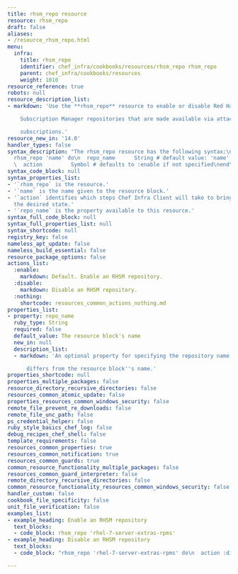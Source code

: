 ```yaml
---
title: rhsm_repo resource
resource: rhsm_repo
draft: false
aliases:
- /resource_rhsm_repo.html
menu:
  infra:
    title: rhsm_repo
    identifier: chef_infra/cookbooks/resources/rhsm_repo rhsm_repo
    parent: chef_infra/cookbooks/resources
    weight: 1010
resource_reference: true
robots: null
resource_description_list:
- markdown: 'Use the **rhsm_repo** resource to enable or disable Red Hat

    Subscription Manager repositories that are made available via attached

    subscriptions.'
resource_new_in: '14.0'
handler_types: false
syntax_description: "The rhsm_repo resource has the following syntax:\n\n``` ruby\n\
  rhsm_repo 'name' do\n  repo_name      String # default value: 'name' unless specified\n\
  \  action         Symbol # defaults to :enable if not specified\nend\n```"
syntax_code_block: null
syntax_properties_list:
- '`rhsm_repo` is the resource.'
- '`name` is the name given to the resource block.'
- '`action` identifies which steps Chef Infra Client will take to bring the node into
  the desired state.'
- '`repo_name` is the property available to this resource.'
syntax_full_code_block: null
syntax_full_properties_list: null
syntax_shortcode: null
registry_key: false
nameless_apt_update: false
nameless_build_essential: false
resource_package_options: false
actions_list:
  :enable:
    markdown: Default. Enable an RHSM repository.
  :disable:
    markdown: Disable an RHSM repository.
  :nothing:
    shortcode: resources_common_actions_nothing.md
properties_list:
- property: repo_name
  ruby_type: String
  required: false
  default_value: The resource block's name
  new_in: null
  description_list:
  - markdown: 'An optional property for specifying the repository name if it

      differs from the resource block''s name.'
properties_shortcode: null
properties_multiple_packages: false
resource_directory_recursive_directories: false
resources_common_atomic_update: false
properties_resources_common_windows_security: false
remote_file_prevent_re_downloads: false
remote_file_unc_path: false
ps_credential_helper: false
ruby_style_basics_chef_log: false
debug_recipes_chef_shell: false
template_requirements: false
resources_common_properties: true
resources_common_notification: true
resources_common_guards: true
common_resource_functionality_multiple_packages: false
resources_common_guard_interpreter: false
remote_directory_recursive_directories: false
common_resource_functionality_resources_common_windows_security: false
handler_custom: false
cookbook_file_specificity: false
unit_file_verification: false
examples_list:
- example_heading: Enable an RHSM repository
  text_blocks:
  - code_block: rhsm_repo 'rhel-7-server-extras-rpms'
- example_heading: Disable an RHSM repository
  text_blocks:
  - code_block: "rhsm_repo 'rhel-7-server-extras-rpms' do\n  action :disable\nend"

---
```

